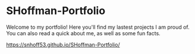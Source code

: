 # SHoffman-Portfolio

Welcome to my portfolio! Here you'll find my lastest projects I am proud of. You can also read a quick about me, as well as some fun facts. 

https://snhoff53.github.io/SHoffman-Portfolio/
